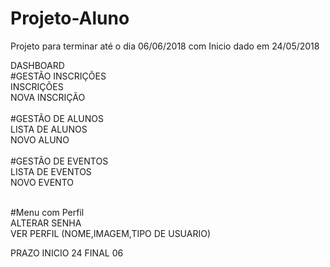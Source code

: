# Projeto-Aluno
Projeto para terminar até o dia 06/06/2018 com Inicio dado em 24/05/2018

DASHBOARD<br />
#GESTÃO INSCRIÇÕES<br />
    INSCRIÇÕES<br />
    NOVA INSCRIÇÃO<br />
    <br />
#GESTÃO DE ALUNOS<br />
    LISTA DE ALUNOS<br />
    NOVO ALUNO<br />
    <br />
#GESTÃO DE EVENTOS<br />
    LISTA DE EVENTOS<br />
    NOVO EVENTO<br />
    <br />

#Menu com Perfil<br />
ALTERAR SENHA<br />
VER PERFIL (NOME,IMAGEM,TIPO DE USUARIO)<br />

PRAZO INICIO 24 FINAL 06
